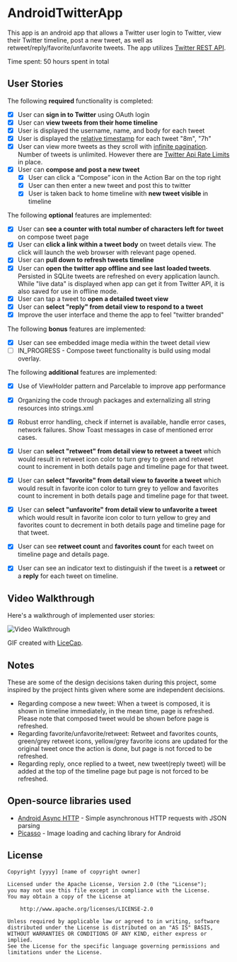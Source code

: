 # AndroidTwitterApp
This app is an android app that allows a Twitter user login to Twitter, view their Twitter timeline, post a new tweet, as well as retweet/reply/favorite/unfavorite tweets. The app utilizes [Twitter REST API](https://dev.twitter.com/rest/public).

Time spent: 50 hours spent in total

## User Stories

The following **required** functionality is completed:

* [x]	User can **sign in to Twitter** using OAuth login
* [x]	User can **view tweets from their home timeline**
  * [x] User is displayed the username, name, and body for each tweet
  * [x] User is displayed the [relative timestamp](https://gist.github.com/nesquena/f786232f5ef72f6e10a7) for each tweet "8m", "7h"
  * [x] User can view more tweets as they scroll with [infinite pagination](http://guides.codepath.com/android/Endless-Scrolling-with-AdapterViews). Number of tweets is unlimited.
    However there are [Twitter Api Rate Limits](https://dev.twitter.com/rest/public/rate-limiting) in place.
* [x] User can **compose and post a new tweet**
  * [x] User can click a “Compose” icon in the Action Bar on the top right
  * [x] User can then enter a new tweet and post this to twitter
  * [x] User is taken back to home timeline with **new tweet visible** in timeline

The following **optional** features are implemented:

* [x] User can **see a counter with total number of characters left for tweet** on compose tweet page
* [x] User can **click a link within a tweet body** on tweet details view. The click will launch the web browser with relevant page opened.
* [x] User can **pull down to refresh tweets timeline**
* [x] User can **open the twitter app offline and see last loaded tweets**. Persisted in SQLite tweets are refreshed on every application launch. While "live data" is displayed when app can get it from Twitter API, it is also saved for use in offline mode.
* [x] User can tap a tweet to **open a detailed tweet view**
* [x] User can **select "reply" from detail view to respond to a tweet**
* [x] Improve the user interface and theme the app to feel "twitter branded"

The following **bonus** features are implemented:

* [x] User can see embedded image media within the tweet detail view
* [ ] IN_PROGRESS - Compose tweet functionality is build using modal overlay.

The following **additional** features are implemented:

* [x] Use of ViewHolder pattern and Parcelable to improve app performance
* [x] Organizing the code through packages and externalizing all string resources into strings.xml
* [x] Robust error handling, check if internet is available, handle error cases, network failures. Show Toast messages in case of mentioned error cases.
* [x] User can **select "retweet" from detail view to retweet a tweet** which would result in retweet icon color to turn grey to green and retweet count to increment in both details page and timeline page for that tweet.
* [x] User can **select "favorite" from detail view to favorite a tweet** which would result in favorite icon color to turn grey to yellow and favorites count to increment in both details page and timeline page for that tweet.
* [x] User can **select "unfavorite" from detail view to unfavorite a tweet** which would result in favorite icon color to turn yellow to grey and favorites count to decrement in both details page and timeline page for that tweet.
* [x] User can see **retweet count** and **favorites count** for each tweet on timeline page and details page.
* [x] User can see an indicator text to distinguish if the tweet is a **retweet** or a **reply** for each tweet on timeline.


## Video Walkthrough 

Here's a walkthrough of implemented user stories:

<img src='http://i.imgur.com/link/to/your/gif/file.gif' title='Video Walkthrough' width='' alt='Video Walkthrough' />

GIF created with [LiceCap](http://www.cockos.com/licecap/).

## Notes

These are some of the design decisions taken during this project, some inspired by the project hints given where some are independent decisions.

* Regarding compose a new tweet: When a tweet is composed, it is shown in timeline immediately, in the mean time, page is refreshed. Please note that composed tweet would be shown before page is refreshed.
* Regarding favorite/unfavorite/retweet: Retweet and favorites counts, green/grey retweet icons, yellow/grey favorite icons are updated for the original tweet once the action is done, but page is not forced to be refreshed.
* Regarding reply, once replied to a tweet, new tweet(reply tweet) will be added at the top of the timeline page but page is not forced to be refreshed.


## Open-source libraries used

- [Android Async HTTP](https://github.com/loopj/android-async-http) - Simple asynchronous HTTP requests with JSON parsing
- [Picasso](http://square.github.io/picasso/) - Image loading and caching library for Android

## License

    Copyright [yyyy] [name of copyright owner]

    Licensed under the Apache License, Version 2.0 (the "License");
    you may not use this file except in compliance with the License.
    You may obtain a copy of the License at

        http://www.apache.org/licenses/LICENSE-2.0

    Unless required by applicable law or agreed to in writing, software
    distributed under the License is distributed on an "AS IS" BASIS,
    WITHOUT WARRANTIES OR CONDITIONS OF ANY KIND, either express or implied.
    See the License for the specific language governing permissions and
    limitations under the License.
